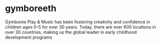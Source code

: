 # gymboreeth
Gymboree Play &amp; Music has been fostering creativity and confidence in children ages 0-5 for over 30 years. Today, there are over 600 locations in over 30 countries, making us the global leader in early childhood development programs
